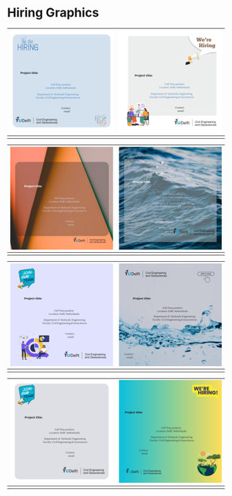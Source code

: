 # Hiring Graphics




| ![](hiring_graphic_1.png) | ![](hiring_graphic_2.png) |
|:-----------------------------------------------------------:|:------------------------------------------------------------:|
|                                    |                                    |

| ![](hiring_graphic_3.png) | ![](hiring_graphic_4.png) |
|:--------------------------------------------------------------:|:-------------------------------------------------------------:|
|                             |                                   |

| ![](hiring_graphic_5.png) | ![](hiring_graphic_6.png) |
|:--------------------------------------------------------------:|:-------------------------------------------------------------:|
|                             |                                   |

| ![](hiring_graphic_7.png) | ![](hiring_graphic_8.png) |
|:--------------------------------------------------------------:|:-------------------------------------------------------------:|
|                             |                                   |

